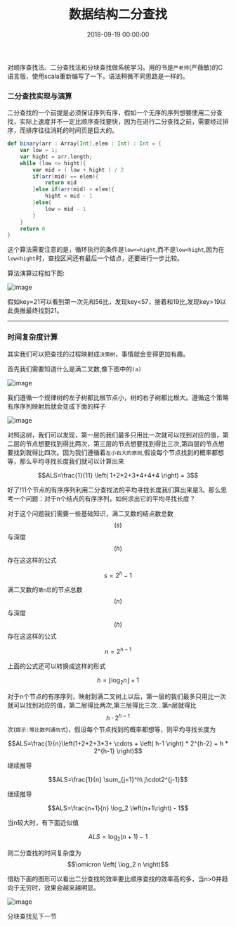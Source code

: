 ﻿---
layout: post
title: 数据结构二分查找
date: 2018-09-19 00:00:00
categories: 算法与数据结构
mathjax: true
---

对顺序查找法、二分查找法和分块查找做系统学习。用的书是``严老师``(严薇敏)的C语言版，使用scala重新编写了一下。语法稍微不同思路是一样的。

### 二分查找实现与演算

二分查找的一个前提是必须保证序列有序，假如一个无序的序列想要使用二分查找，实际上速度并不一定比顺序查找要快，因为在进行二分查找之前，需要经过排序，而排序往往消耗的时间页是巨大的。

```scala
def binary(arr : Array[Int],elem : Int) : Int = {
    var low = 1;
    var hight = arr.length;
    while (low <= hight){
        var mid = ( low + hight ) / 2
        if(arr(mid) == elem){
            return mid
        }else if(arr(mid) > elem){
            hight = mid - 1
        }else{
            low = mid - 1
        }
    }
    return 0
}
```

这个算法需要注意的是，循环执行的条件是``low<=hight``,而不是``low<hight``,因为在``low<hight``时，查找区间还有最后一个结点，还要进行一步比较。

算法演算过程如下图:

![image](https://i.loli.net/2019/06/30/5d18576618ed830874.jpg)


假如key=21可以看到第一次先和56比，发现key<57，接着和19比,发现key>19以此类推最终找到21。

---

### 时间复杂度计算

其实我们可以把查找的过程映射成``决策树``，事情就会变得更加有趣。


首先我们需要知道什么是满二叉数,像下图中的``(a)``

![image](https://i.loli.net/2019/06/30/5d1857672a81223879.jpg)

我们遵循一个规律树的左子树都比根节点小，树的右子树都比根大。遵循这个策略有序序列映射后就会变成下面的样子

![image](https://i.loli.net/2019/06/30/5d185767bde8396074.jpg)

对照这树，我们可以发现，第一层的我们最多只用比一次就可以找到对应的值，第二层的节点想要找到得比两次，第三层的节点想要找到得比三次,第四层的节点想要找到就得比四次。因为我们遵循着``左小右大的原则``,假设每个节点找到的概率都想等，那么平均寻找长度我们就可以计算出来

$$ALS=\frac{1}{11} \left( 1+2*2+3*4+4*4 \right) = 3$$

好了!11个节点的有序序列利用二分查找法的平均寻找长度我们算出来是3。那么思考一个问题：对于n个结点的有序序列，如何求出它的平均寻找长度？

对于这个问题我们需要一些基础知识，满二叉数的结点数总数 $$\left( s \right) $$ 与深度$$\left( h \right) $$ 存在这这样的公式

$$s=2^h-1$$

满二叉数的``第n层``的节点总数 $$\left( n \right) $$ 与深度$$\left( h \right) $$ 存在这这样的公式

$$n=2^{h-1}$$

上面的公式还可以转换成这样的形式

$$h = \lfloor\log_2 n\rfloor + 1$$

对于n个节点的有序序列，映射到满二叉树上以后，第一层的我们最多只用比一次就可以找到对应的值，第二层得比两次,第三层得比三次...第n层就得比$$h\cdot2^{h-1}$$次(``提示:等比数列通向式``)，假设每个节点找到的概率都想等，则平均寻找长度为

$$ALS=\frac{1}{n}\left(1+2*2+3*3+ \cdots + \left( h-1 \right) * 2^{h-2} + h * 2^{h-1} \right)$$

继续推导

$$ALS=\frac{1}{n} \sum_{j=1}^h\ j\cdot2^{j-1}$$

继续推导

$$ALS=\frac{n+1}{n} \log_2 \left(n+1\right) - 1$$

当n较大时，有下面近似值

$$ALS=\log_2 \left(n+1\right) - 1$$


则二分查找的时间复杂度为$$\omicron \left( \log_2 n \right)$$


借助下面的图形可以看出二分查找的效率要比顺序查找的效率高的多，当n>0并趋向于无穷时，效果会越来越明显。

![image](https://i.loli.net/2019/06/30/5d185768910ca42426.jpg)

分块查找见下一节